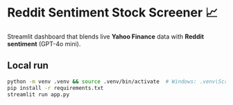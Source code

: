 # Reddit Sentiment Stock Screener 📈

Streamlit dashboard that blends live **Yahoo Finance** data with
**Reddit sentiment** (GPT-4o mini).

## Local run

```bash
python -m venv .venv && source .venv/bin/activate  # Windows: .venv\Scripts\activate
pip install -r requirements.txt
streamlit run app.py